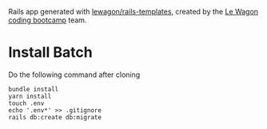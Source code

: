 Rails app generated with [lewagon/rails-templates](https://github.com/lewagon/rails-templates), created by the [Le Wagon coding bootcamp](https://www.lewagon.com) team.

# Install Batch

Do the following command after cloning

```batch
bundle install
yarn install
touch .env
echo '.env*' >> .gitignore
rails db:create db:migrate
```
